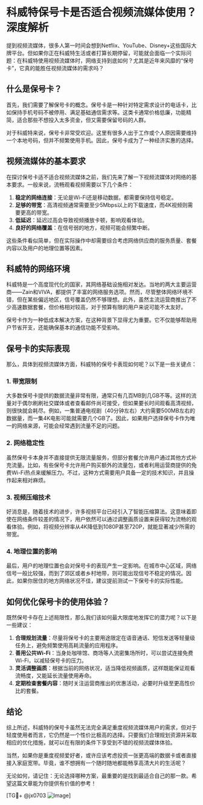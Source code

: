 # 科威特保号卡是否适合视频流媒体使用？深度解析

提到视频流媒体，很多人第一时间会想到Netflix、YouTube、Disney+这些国际大牌平台。但如果你正在科威特生活或者打算长期停留，可能就会面临一个实际问题：在科威特使用视频流媒体时，网络支持到底如何？尤其是近年来风靡的“保号卡”，它真的能胜任视频流媒体的需求吗？

## 什么是保号卡？

首先，我们需要了解保号卡的概念。保号卡是一种针对特定需求设计的电话卡，比如保持手机号码不被停用、满足基础通信需求等。这类卡通常价格低廉，功能精简，适合那些不想投入太多资金，但又需要保留号码的人群。

对于科威特来说，保号卡非常受欢迎。这里有很多人出于工作或个人原因需要维持一个本地号码，但并不频繁使用手机。因此，保号卡成为了一种经济实惠的选择。

## 视频流媒体的基本要求

在探讨保号卡适不适合视频流媒体之前，我们先来了解一下视频流媒体对网络的基本要求。一般来说，流畅观看视频需要以下几个条件：

1. **稳定的网络连接**：无论是Wi-Fi还是移动数据，都需要保持信号稳定。
2. **足够的带宽**：高清视频通常需要至少5Mbps以上的下载速度，而4K视频则需要更高的带宽。
3. **低延迟**：延迟过高会导致视频播放卡顿，影响观看体验。
4. **良好的网络覆盖**：在信号弱的地方，视频可能会频繁中断。

这些条件看似简单，但在实际操作中却需要综合考虑网络供应商的服务质量、套餐内容以及用户的地理位置等因素。

## 科威特的网络环境

科威特是一个高度现代化的国家，其网络基础设施相对发达。当地的两大主要运营商——Zain和VIVA，都提供了丰富的网络服务选项。然而，尽管整体网络环境不错，但在某些偏远地区，信号覆盖仍然不够理想。此外，虽然主流运营商推出了不少高速数据套餐，但价格相对较高，对于预算有限的用户来说可能不太友好。

保号卡作为一种低成本解决方案，在这种背景下显得尤为重要。它不仅能够帮助用户节省开支，还能确保基本的通信功能不受影响。

## 保号卡的实际表现

那么，具体到视频流媒体方面，科威特的保号卡表现如何呢？以下是一些关键点：

### 1. 带宽限制
大多数保号卡提供的数据流量非常有限，通常只有几百MB到几GB不等。这样的流量对于偶尔刷刷社交媒体或者查看邮件尚可接受，但如果要长时间观看高清视频，则很快就会耗尽。例如，一集普通电视剧（40分钟左右）大约需要500MB左右的数据量，而一集4K电影可能就需要几个GB了。因此，如果用户选择保号卡作为唯一的网络来源，可能会经常遇到流量不足的问题。

### 2. 网络稳定性
虽然保号卡本身并不直接提供无限流量服务，但部分套餐允许用户通过其他方式补充流量。比如，有些保号卡允许用户购买额外的流量包，或者利用运营商提供的免费Wi-Fi热点来缓解压力。不过，这种方式需要用户具备一定的技术知识，并且操作起来相对麻烦。

### 3. 视频压缩技术
好消息是，随着技术的进步，许多视频平台已经引入了智能压缩算法。这意味着即使在网络条件较差的情况下，用户依然可以通过调整画质设置来获得较为流畅的观看体验。例如，将视频分辨率从4K降低到1080P甚至720P，就能显著减少所需的带宽。

### 4. 地理位置的影响
最后，用户的地理位置也会对保号卡的表现产生一定影响。在城市中心区域，网络信号一般比较强，而到了郊区或者乡村地带，则可能出现信号不稳定的情况。因此，如果你居住的地方网络状况不佳，建议提前测试一下保号卡的实际性能。

## 如何优化保号卡的使用体验？

既然保号卡存在上述局限性，那么我们该如何最大限度地发挥它的潜力呢？以下是一些建议：

1. **合理规划流量**：尽量将保号卡的主要用途限定在语音通话、短信发送等轻量级任务上，避免频繁使用高耗流量的应用程序。
2. **善用公共Wi-Fi**：当身处咖啡馆、商场等人流密集场所时，可以尝试连接免费Wi-Fi，以减轻保号卡的压力。
3. **灵活调整画质**：根据当前的网络状况，适当降低视频画质，这样既能保证观看流畅度，又能延长流量使用寿命。
4. **定期检查套餐内容**：随时关注运营商推出的优惠活动，必要时升级至更高性价比的套餐。

## 结论

综上所述，科威特的保号卡虽然无法完全满足重度视频流媒体用户的需求，但对于轻度使用者而言，它仍然是一个性价比极高的选择。只要我们合理规划资源并采取相应的优化措施，就可以在有限的条件下享受到不错的视频流媒体体验。

当然，如果你是重度视频爱好者，或许应该考虑投资一张更高端的数据卡或者直接接入家庭宽带。毕竟，谁不想拥有一个随时随地都能畅享高清大片的生活呢？

无论如何，请记住：无论选择哪种方案，最重要的是找到最适合自己的那一款。希望这篇文章能为你提供有价值的参考！

[TG💪+ @jx0703 ![Image](https://github.com/user-attachments/assets/dbca1d08-cadb-493c-b0ec-ad6f7a83f270)]